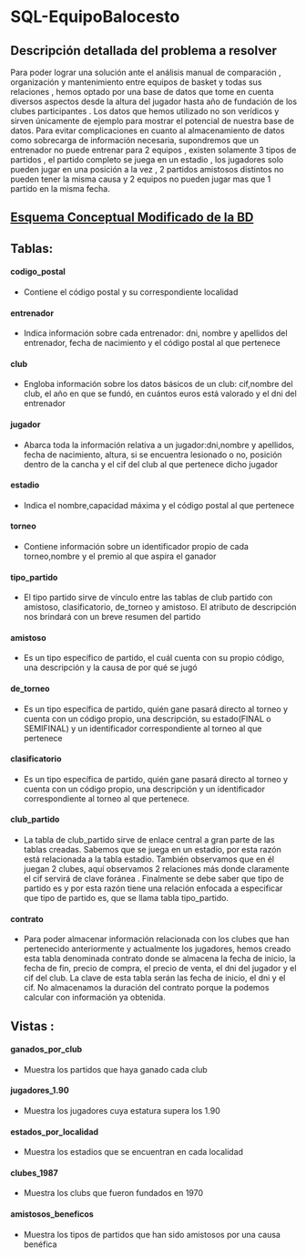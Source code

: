 # SQL-EquipoBalocesto
## Descripción detallada del problema a resolver

Para poder lograr una solución ante el análisis manual de comparación , organización y mantenimiento  entre equipos de basket y todas sus relaciones , hemos optado por una base de datos que tome en cuenta diversos aspectos desde la altura del jugador hasta año de fundación de los clubes participantes . Los datos que hemos utilizado no son verídicos y sirven únicamente de ejemplo para mostrar el potencial de nuestra base de datos. Para evitar complicaciones en cuanto al almacenamiento de datos como sobrecarga de información necesaria, supondremos que un entrenador no puede entrenar para 2 equipos , existen solamente 3 tipos de partidos , el partido completo se juega en un estadio , los jugadores solo pueden jugar en una posición a la vez , 2 partidos amistosos distintos no pueden tener la misma causa y 2 equipos no pueden jugar mas que 1 partido en la misma fecha. 

## [Esquema Conceptual Modificado de la BD](https://drawsql.app/alanturin/diagrams/equipobaloncesto)


## Tablas:
  #### codigo_postal 
   * Contiene el código postal y su correspondiente localidad
  #### entrenador
   * Indica información sobre cada entrenador: dni, nombre y apellidos del entrenador, fecha de nacimiento y el código postal 
    al que pertenece
  #### club
   * Engloba información sobre los datos básicos de un club: cif,nombre del club, el año en que se fundó, en cuántos euros está valorado y el dni del entrenador
  #### jugador
   * Abarca toda la información relativa a un jugador:dni,nombre y apellidos, fecha de nacimiento, altura, si se encuentra lesionado o no, posición dentro de la cancha y el cif del club al que pertenece dicho jugador
  #### estadio
   * Indica el nombre,capacidad máxima y el código postal al que pertenece
  #### torneo
   * Contiene información sobre un identificador propio de cada torneo,nombre y el premio al que aspira el ganador
  #### tipo_partido
  *  El tipo partido sirve de vínculo entre las tablas de club partido con amistoso, clasificatorio, de_torneo y amistoso. El atributo de descripción nos brindará con un breve resumen del partido 
  #### amistoso
  *  Es un tipo específico de partido, el cuál cuenta con su propio código, una descripción y la causa de por qué se jugó
  #### de_torneo
  *  Es un tipo específica de partido, quién gane pasará directo al torneo y cuenta con un código propio, una descripción, su estado(FINAL o SEMIFINAL) y un identificador correspondiente al torneo al que pertenece
  #### clasificatorio
  *  Es un tipo específica de partido, quién gane pasará directo al torneo y cuenta con un código propio, una descripción y     un identificador correspondiente al torneo al que pertenece.
  #### club_partido
   * La tabla de club_partido sirve de enlace  central a gran parte de las tablas creadas. Sabemos que se juega en un estadio, por esta razón está relacionada a la tabla estadio. También observamos que en él juegan 2 clubes, aquí observamos 2 relaciones más donde claramente el cif servirá de clave foránea . Finalmente se debe saber que tipo de partido es y por esta razón tiene una relación enfocada a especificar que tipo de partido es, que se llama tabla
    tipo_partido.
  #### contrato
   * Para poder almacenar información relacionada con los clubes que han pertenecido anteriormente y actualmente  los
    jugadores, hemos creado esta tabla denominada contrato donde se almacena la fecha de inicio, la fecha de fin,  precio
    de compra, el precio de venta, el dni del jugador y el cif del club. La clave de esta tabla serán las fecha de inicio,
    el dni y el cif. No almacenamos la duración del contrato porque la podemos calcular con información ya obtenida.

## Vistas :
  #### ganados_por_club
  *  Muestra los partidos que haya ganado cada club
  #### jugadores_1.90
  *  Muestra los jugadores cuya estatura supera los 1.90
  #### estados_por_localidad
  * Muestra los estadios que se encuentran en cada localidad
  #### clubes_1987
  * Muestra los clubs que fueron fundados en 1970
  #### amistosos_beneficos
  * Muestra los tipos de partidos que han sido amistosos por una causa benéfica


